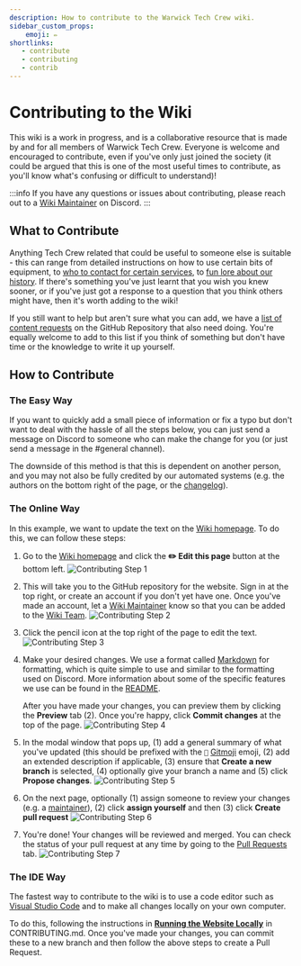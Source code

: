 ```yaml
---
description: How to contribute to the Warwick Tech Crew wiki.
sidebar_custom_props:
    emoji: ✏️
shortlinks:
   - contribute
   - contributing
   - contrib
---
```

# Contributing to the Wiki

This wiki is a work in progress, and is a collaborative resource that is made by and for all members of Warwick Tech
Crew. Everyone is welcome and encouraged to contribute, even if you've only just joined the society (it could be 
argued that this is one of the most useful times to contribute, as you'll know what's confusing or difficult to 
understand)!

:::info
If you have any questions or issues about contributing, please reach out to a
[Wiki Maintainer](https://github.com/orgs/WarwickTechCrew/teams/wiki-maintainers) on Discord.
:::

## What to Contribute

Anything Tech Crew related that could be useful to someone else is suitable - this can range from detailed
instructions on how to use certain bits of equipment, to
[who to contact for certain services](/wiki/directories/services), to [fun lore about our
history](/wiki/tech-crew/flight-cases). If there's something you've just learnt that you wish you knew sooner, or if
you've just got a response to a question that you think others might have, then it's worth adding to the wiki!

If you still want to help but aren't sure what you can add, we have a
[list of content requests](https://github.com/WarwickTechCrew/tc-website-wiki/issues?q=is%3Aissue+is%3Aopen+label%3A%22content+request%22)
on the GitHub Repository that also need doing. You're equally welcome to add to this list if you think of something but
don't have time or the knowledge to write it up yourself.

## How to Contribute

### The Easy Way

If you want to quickly add a small piece of information or fix a typo but don't want to deal with the hassle of all
the steps below, you can just send a message on Discord to someone who can make the change for you (or just send a 
message in the #general channel).

The downside of this method is that this is dependent on another person, and you may not also be fully credited by our
automated systems (e.g. the authors on the bottom right of the page, or the [changelog](/wiki/resources/changelog)).

### The Online Way

In this example, we want to update the text on the [Wiki homepage](/wiki). To do this, we can follow these steps:

1. Go to the [Wiki homepage](/wiki) and click the **✏️ Edit this page** button at the bottom left.
   ![Contributing Step 1](contributing-01.jpg)

2. This will take you to the GitHub repository for the website. Sign in at the top right, or create an account if 
   you don't yet have one. Once you've made an account, let a
   [Wiki Maintainer](https://github.com/orgs/WarwickTechCrew/teams/wiki-maintainers)
   know so that you can be added to the [Wiki Team](https://github.com/orgs/WarwickTechCrew/teams/wiki-team).
   ![Contributing Step 2](contributing-02.jpg)

3. Click the pencil icon at the top right of the page to edit the text.
   ![Contributing Step 3](contributing-03.jpg)

4. Make your desired changes. We use a format called [Markdown](https://docusaurus.io/docs/markdown-features) for
   formatting, which is quite simple to use and similar to the formatting used on Discord. More information about some
   of the specific features we use can be found in the [README](https://github.com/WarwickTechCrew/tc-website-wiki).

   After you have made your changes, you can preview them by clicking the **Preview** tab (2). Once you're 
   happy, click **Commit changes** at the top of the page.
   ![Contributing Step 4](contributing-04.jpg)

5. In the modal window that pops up, (1) add a general summary of what you've updated (this should be prefixed with 
   the `📝` [Gitmoji](https://gitmoji.dev/) emoji, (2) add an extended description if applicable, (3) ensure that
   **Create a new branch** is selected, (4) optionally give your branch a name and (5) click **Propose changes**.
   ![Contributing Step 5](contributing-05.jpg)

6. On the next page, optionally (1) assign someone to review your changes (e.g. a
   [maintainer](https://github.com/orgs/WarwickTechCrew/teams/wiki-maintainers)), (2) click
   **assign yourself** and then (3) click **Create pull request**
   ![Contributing Step 6](contributing-06.jpg)

7. You're done! Your changes will be reviewed and merged. You can check the status of your pull request at any time by
   going to the [Pull Requests](https://github.com/WarwickTechCrew/tc-website-wiki/pulls) tab.
   ![Contributing Step 7](contributing-07.jpg)

### The IDE Way

The fastest way to contribute to the wiki is to use a code editor such as
[Visual Studio Code](https://code.visualstudio.com/) and to make all changes locally on your own computer.

To do this, following the instructions in
[**Running the Website Locally**](https://github.com/WarwickTechCrew/tc-website-wiki/blob/main/CONTRIBUTING.md#running-the-website-locally)
in CONTRIBUTING.md. Once you've made your changes, you can commit these to a new branch and then follow the above steps to
create a Pull Request.
